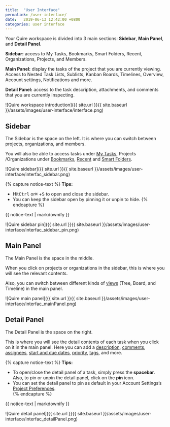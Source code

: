 ```yaml
---
title:  "User Interface"
permalink: /user-interface/
date:   2019-06-13 12:42:00 +0800
categories: user interface
---
```


Your Quire workspace is divided into 3 main sections: **Sidebar**, **Main Panel**, and **Detail Panel**. 

**Sidebar:** access to My Tasks, Bookmarks, Smart Folders, Recent, Organizations, Projects, and Members.

**Main Panel:** display the tasks of the project that you are currently viewing. Access to Nested Task Lists, Sublists, Kanban Boards, Timelines, Overview, Account settings, Notifications and more.

**Detail Panel:** access to the task description, attachments, and comments that you are currently inspecting.

![Quire workspace introduction]({{ site.url }}{{ site.baseurl }}/assets/images/user-interface/interface.png)


## Sidebar 
The Sidebar is the space on the left. It is where you can switch between projects, organizations, and members.

You will also be able to access tasks under [My Tasks](/guide/my-tasks/), Projects /Organizations under [Bookmarks](/guide/bookmark/), [Recent](/guide/recent/) and [Smart Folders](/guide/smart-folders/). 


![Quire sidebar]({{ site.url }}{{ site.baseurl }}/assets/images/user-interface/interfac_sidebar.png)

{% capture notice-text %}
**Tips:** 
- Hit<kbd>Ctrl</kbd> or<kbd>⌘</kbd> +<kbd>S</kbd> to open and close the sidebar.
- You can keep the sidebar open by pinning it or unpin to hide.
{% endcapture %}

<div class="notice--info">
  {{ notice-text | markdownify }}
</div>



![Quire sidebar pin]({{ site.url }}{{ site.baseurl }}/assets/images/user-interface/interfac_sidebar_pin.png)



## Main Panel
The Main Panel is the space in the middle.

When you click on projects or organizations in the sidebar, this is where you will see the relevant contents.

Also, you can switch between different kinds of [views](/guide/project-view/) (Tree, Board, and Timeline) in the main panel. 

![Quire main panel]({{ site.url }}{{ site.baseurl }}/assets/images/user-interface/interfac_mainPanel.png)



## Detail Panel 
The Detail Panel is the space on the right.

This is where you will see the detail contents of each task when you click on it in the main panel.
Here you can add a [description](/guide/descriptions/), [comments](/guide/comments/), [assignees](/guide/set-assignee/), [start and due dates](/guide/set-date-time/), [priority](/guide/set-priority/), [tags](/guide/assign-tags/), and more.

{% capture notice-text %}
**Tips:** 
- To open/close the detail panel of a task, simply press the **spacebar**. Also, to pin or unpin the detail panel, click on the **pin** icon.
- You can set the detail panel to pin as default in your Account Settings’s [Project Preferences](https://quire.io/guide/project-preferences/).   
{% endcapture %}

<div class="notice--info">
  {{ notice-text | markdownify }}
</div>

![Quire detail panel]({{ site.url }}{{ site.baseurl }}/assets/images/user-interface/interfac_detailPanel.png)










